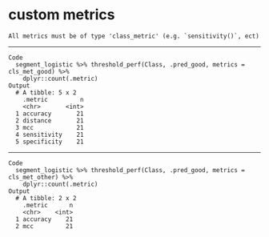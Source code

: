 # custom metrics

    All metrics must be of type 'class_metric' (e.g. `sensitivity()`, ect)

---

    Code
      segment_logistic %>% threshold_perf(Class, .pred_good, metrics = cls_met_good) %>%
        dplyr::count(.metric)
    Output
      # A tibble: 5 x 2
        .metric         n
        <chr>       <int>
      1 accuracy       21
      2 distance       21
      3 mcc            21
      4 sensitivity    21
      5 specificity    21

---

    Code
      segment_logistic %>% threshold_perf(Class, .pred_good, metrics = cls_met_other) %>%
        dplyr::count(.metric)
    Output
      # A tibble: 2 x 2
        .metric      n
        <chr>    <int>
      1 accuracy    21
      2 mcc         21

